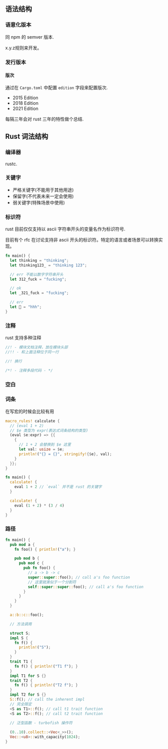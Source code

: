 ## 语法结构

### 语意化版本

同 npm 的 semver 版本.

x.y.z规则来开发。

### 发行版本

#### 版次

通过在 `Cargo.toml` 中配置 `edition` 字段来配置版次.

- 2015 Edition
- 2018 Edition
- 2021 Edition

每隔三年会对 rust 三年的特性做个总结.

## Rust 词法结构

### 编译器

rustc.

### 关键字

- 严格关键字(不能用于其他用途)
- 保留字(不代表未来一定会使用)
- 弱关键字(特殊场景中使用)


### 标识符

rust 目前仅仅支持以 ascii 字符串开头的变量名作为标识符号.

目前有个 rfc 在讨论支持非 ascii 开头的标识符。特定的语言或者场景可以转换实现。

```rust
fn main() {
  let thinking = "thinking";
  let thinking123_ = "thinking 123";

  // err 不能以数字字符串开头
  let 312_fuck = "fucking";

  // ok
  let _321_fuck = "fucking";

  // err
  let 🤔 = "hhh";
}
```

### 注释

rust 支持多种注释

```rust
//! - 模块文档注释，放在模块头部
//!! - 和上面注释位于同一行

//! 换行

/*! - 注释多段代码 - */
```


### 空白

### 词条

在写宏的时候会比较有用

```rust
macro_rules! calculate {
  // (eval 1 + 2)
  // $e 类型为 expr(表达式词条结构的类型)
  (eval $e:expr) => {{
    {
      // 1 + 2 会替换到 $e 这里
      let val: usize = $e;
      println!("{} = {}", stringify!{$e}, val);
    }
  }};
}

fn main() {
  calculate! {
    eval 1 + 2 // `eval` 并不是 rust 的关键字
  }

  calculate! {
    eval (1 + 2) * (3 / 4)
  }
}
```

### 路径

```rust
fn main() {
  pub mod a {
    fn foo() { println!("a"); }

    pub mod b {
      pub mod c {
        pub fn foo() {
          // a -> b -> c
          super::super::foo(); // call a's foo function
          // 这里就类似于一个分割符
          self::super::super::foo(); // call a's foo function
        }
      }
    }
  }

  a::b::c::foo();

  // 方法调用

  struct S;
  impl S {
    fn f() {
      println!("S");
    }
  }
  trait T1 {
    fn f() { println!("T1 f"); }
  }
  impl T1 for S {}
  trait T2 {
    fn f() { println!("T2 f"); }
  }
  impl T2 for S {}
  S::f(); // call the inherent impl
  // 完全限定
  <S as T1>::f(); // call t1 trait function
  <S as T2>::f(); // call t2 trait function

  // 泛型函数 - turbofish 操作符
  
  (0..10).collect::<Vec<_>>();
  Vec::<u8>::with_capacity(1024);
}
```
